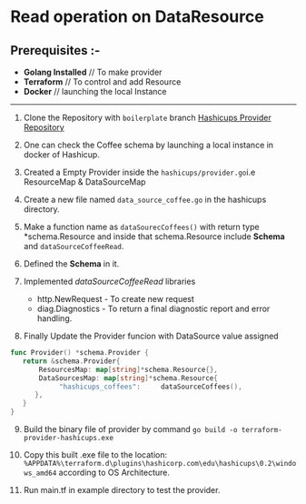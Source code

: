 # Read operation on DataResource

## Prerequisites :-

* **Golang Installed** // To make provider
* **Terraform** // To control and add Resource
* **Docker** // launching the local Instance

***

1.  Clone the Repository with `boilerplate` branch [Hashicups Provider Repository](https://github.com/hashicorp/terraform-provider-hashicups/tree/boilerplate "Boilerplate Repository for Hashicups")

2. One can check the Coffee schema by launching a local instance in docker of Hashicup.

3. Created a Empty Provider inside the `hashicups/provider.go`i.e ResourceMap & DataSourceMap

4. Create a new file named `data_source_coffee.go` in the hashicups directory.

5. Make a function name as `dataSourecCoffees()` with return type *schema.Resource and inside that schema.Resource include **Schema** and `dataSourceCoffeeRead`.

6. Defined the **Schema** in it.

7. Implemented _dataSourceCoffeeRead_ libraries
    *  http.NewRequest - To create new request
    *  diag.Diagnostics - To return a final diagnostic report and error handling.

8. Finally Update the Provider funcion with DataSource value assigned 
``` GO
func Provider() *schema.Provider {
   return &schema.Provider{
       ResourcesMap: map[string]*schema.Resource{},
       DataSourcesMap: map[string]*schema.Resource{
            "hashicups_coffees":     dataSourceCoffees(),
      },
   }
}
```

9. Build the binary file of provider by command 
`go build -o terraform-provider-hashicups.exe`

8. Copy this built .exe file to the location:
`%APPDATA%\terraform.d\plugins\hashicorp.com\edu\hashicups\0.2\windows_amd64` according to OS Architecture.

9. Run main.tf in example directory to test the provider.
